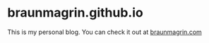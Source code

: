 # braunmagrin.github.io
This is my personal blog. You can check it out at [braunmagrin.com](http://braunmagrin.com)
